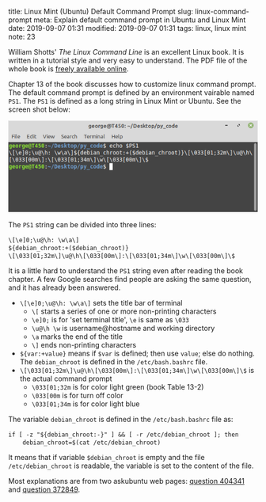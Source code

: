 title: Linux Mint (Ubuntu) Default Command Prompt
slug: linux-command-prompt
meta: Explain default command prompt in Ubuntu and Linux Mint
date: 2019-09-07 01:31
modified: 2019-09-07 01:31
tags: linux, linux mint
note: 23
 

William Shotts' *The Linux Command Line* is an excellent Linux book. It is written 
in a tutorial style and very easy to understand. The PDF file of the whole book is 
[freely available online](http://linuxcommand.org/tlcl.php). 

Chapter 13 of the book discusses how to customize linux command prompt. The default 
command prompt is defined by an environment vairable named `PS1`. The `PS1` is 
defined as a long string in Linux Mint or Ubuntu. See the screen shot below:

<img class="img-fluid pb-3" src="/images/command-prompt.png" alt="command-prompt">

The `PS1` string can be divided into three lines:

```
\[\e]0;\u@\h: \w\a\]
${debian_chroot:+($debian_chroot)}
\[\033[01;32m\]\u@\h\[\033[00m\]:\[\033[01;34m\]\w\[\033[00m\]\$
```

It is a little hard to understand the `PS1` string even after reading the book chapter. 
A few Google searches find people are asking the same question, and it has already 
been answered. 

* `\[\e]0;\u@\h: \w\a\]` sets the title bar of terminal
    * `\[` starts a series of one or more non-printing characters
    * `\e]0;` is for 'set terminal title', `\e` is same as `\033`
    * `\u@\h \w` is username@hostname and working directory
    * `\a` marks the end of the title
    * `\]` ends non-printing characters
* `${var:+value}` means if `$var` is defined; then use `value`; else do nothing. The 
  `debian_chroot` is defined in the `/etc/bash.bashrc` file.
* `\[\033[01;32m\]\u@\h\[\033[00m\]:\[\033[01;34m\]\w\[\033[00m\]\$` is the actual
  command prompt
    * `\033[01;32m` is for color light green (book Table 13-2)
    * `\033[00m` is for turn off color
    * `\033[01;34m` is for color light blue

The variable `debian_chroot` is defined in the `/etc/bash.bashrc` file as:

```
if [ -z "${debian_chroot:-}" ] && [ -r /etc/debian_chroot ]; then
    debian_chroot=$(cat /etc/debian_chroot)
```

It means that if variable `$debian_chroot` is empty and the file `/etc/debian_chroot` 
is readable, the variable is set to the content of the file.

Most explanations are from two askubuntu web pages: 
[question 404341](https://askubuntu.com/questions/404341/where-can-i-find-a-complete-reference-for-the-ps1-variable) 
and 
[question 372849](https://askubuntu.com/questions/372849/what-does-debian-chrootdebian-chroot-do-in-my-terminal-prompt). 
